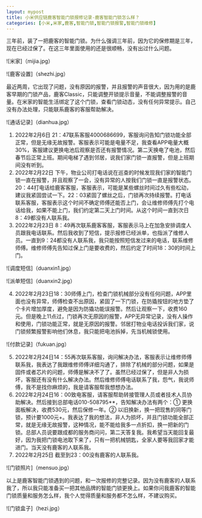 ```yaml
---
layout: mypost
title: 小米供应链鹿客智能门锁报修记录-鹿客智能门锁怎么样？
categories: [小米,米家,鹿客,智能门锁,智能门锁报警,智能门锁维修]
---
```

三年前，装了一把鹿客的智能门锁。为什么强调三年前，因为它的保修期是三年，现在已经过保了。在这三年里面使用的还是很顺畅，没有出过什么问题。

![米家]（mijia.jpg）

![鹿客设置]（shezhi.jpg）

最近两周，它出现了问题，没有原因的报警，并且报警的声音很大，因为用的是鹿客早期的门锁产品，鹿客Classic，只能调整开锁提示音量，不能调整报警的音量。在米家的智能生活绑定了这个门锁，查看门锁动态，没有任何异常提示。自己没有办法处理，只能联系鹿客的客服帮助解决。

![通话记录]（dianhua.jpg）

1. 2022年2月6日 21：47联系客服4000686699，客服询问告知门锁功能全部正常，但是无缘无故报警。客服表示可能是电量不足，我查看APP电量大概30%，客服建议更换电池后观察是否还有报警情况。第二天换电了电池，然后春节后正常上班。期间电梯了遇到邻居，说我们家门锁一直报警，但是上班期间没有听到。
2. 2022年2月22日 下午，物业公司打电话说在巡查的时候发现我们家的智能门锁一直在报警，并且观察了一会，没有异常的人按我们门锁一直是报警状态。20：44打电话给鹿客客服，客服表示，可能是某些螺丝时间过久有些松动，建议我紧固尝试一下。22：03紧固了螺丝之后，门锁再次持续报警。打电话联系客服，客服表示这个时间不确定师傅还能否上门，会让维修师傅先打个电话给我，如果不能上门，我们约定第二天上门时间。从这个时间一直到次日8：49都没有人联系我。
3. 2022年2月23日 8：49再次联系鹿客客服，客服表示马上在加急安排调度人员跟我电话联系。然后我收到了短信，提示报修已经派单，也指派了维修人员。一直到9：24都没有人联系我，我只能按照短信发过来的电话，联系维修师傅。维修师傅先告知过保上门是要收费的，然后约定了时间18：30的时间上门。

![调度短信]（duanxin1.jpg）

![派单短信]（duanxin2.jpg）

4. 2022年2月23日18：30师傅上门，检查门锁机械部分没有任何问题，APP里面也没有异常，师傅检查不出原因，紧固了一下门锁，在防撬按钮的地方垫了个卡片增加厚度，避免是因为防撬功能误报警。然后让观察一下，收费160元。但是晚上11点过，门锁再次无原因的报警，APP无异常记录，没有人操作和使用，门锁功能正常，就是无原因的报警。邻居打物业电话投诉我们家，说门锁频繁报警影响他们休息，我只能把电池拆掉，先当机械锁使用。

![付款记录]（fukuan.jpg）

5. 2022年2月24日14：55再次联系客服，询问解决办法，客服表示让维修师傅联系我，我表达了我跟维修师傅详细沟通了，排除了机械的部分问题，如果是固件或者芯片的问题，师傅是解决不了了。虽然已经过保了，但是非人为损坏，客服还有没有什么解决办法。然后维修师傅电话联系了我，怨气，我说师傅，我不是找你麻烦的，我是请客服帮我想想办法。
6. 2022年2月24日16：00致电客服，请客服帮助转接管理人员或者技术人员协助解决。然后接到总部电话010-508795**，告知解决办法有两个：① 更换面板解决，收费530元，然后保修一年。② 以旧换新，换一把现售的同等门锁，预计要1000元+。我表达了我的想法，非人为损坏，并且门锁功能全部正常，就是无缘无故报警，这种情况，能不能给我多一点折扣，换一把新的门锁。总部人员说要跟成都的服务商问问，第二天答复我。我希望当天能回复最好，因为我把门锁电池取下来了，只有一把机械钥匙，全家人要等我回家才能进门。当天没有鹿客的人联系我。
7. 2022年2月25日 截至到23：00没有鹿客的人联系我。

![门锁照片]（mensuo.jpg）

以上是鹿客智能门锁遇到的问题，和一次报修的完整记录。因为没有鹿客的人联系我了，所以我只能准备买一把其他品牌的智能门锁更换上。如果你问我鹿客的智能门锁质量和服务怎么样，我个人觉得质量和服务都不怎么样，不建议购买。

![门锁盒子]（hezi.jpg）
